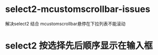 # select2-mcustomscrollbar-issues
  解决select2 结合 mcustomscrollbar悬停在下拉列表不能滚动 
# select2 按选择先后顺序显示在输入框
